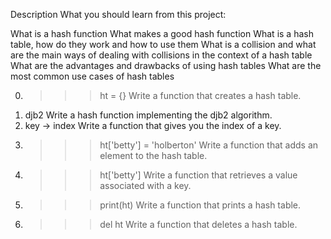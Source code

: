 Description
What you should learn from this project:

What is a hash function What makes a good hash function What is a hash table, how do they work and how to use them What is a collision and what are the main ways of dealing with collisions in the context of a hash table What are the advantages and drawbacks of using hash tables What are the most common use cases of hash tables

0. >>> ht = {}
Write a function that creates a hash table.
1. djb2
Write a hash function implementing the djb2 algorithm.
2. key -> index
Write a function that gives you the index of a key.
3. >>> ht['betty'] = 'holberton'
Write a function that adds an element to the hash table.
4. >>> ht['betty']
Write a function that retrieves a value associated with a key.
5. >>> print(ht)
Write a function that prints a hash table.
6. >>> del ht
Write a function that deletes a hash table.
